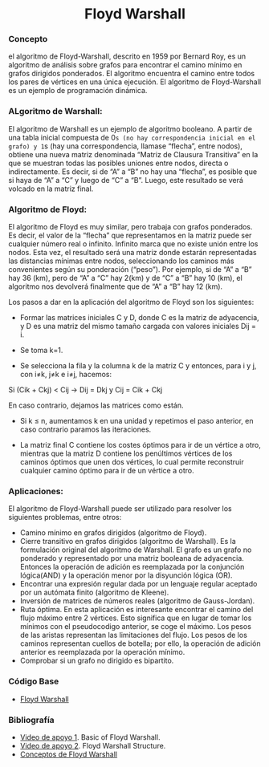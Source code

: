 <h1 align="center"> Floyd Warshall </h1>

### Concepto 

el algoritmo de Floyd-Warshall, descrito en 1959 por Bernard Roy, es un algoritmo de análisis sobre grafos para encontrar el camino mínimo en grafos dirigidos ponderados. El algoritmo encuentra el camino entre todos los pares de vértices en una única ejecución. El algoritmo de Floyd-Warshall es un ejemplo de programación dinámica.

### ALgoritmo de Warshall:
El algoritmo de Warshall es un ejemplo de algoritmo booleano. A partir de una tabla inicial compuesta de 0`s (no hay correspondencia inicial en el grafo) y 1`s (hay una correspondencia, llamase “flecha”, entre nodos), obtiene una nueva matriz denominada “Matriz de Clausura Transitiva” en la que se muestran todas las posibles uniones entre nodos, directa o indirectamente. Es decir, si de “A” a “B” no hay una “flecha”, es posible que si haya de “A” a “C” y luego de “C” a “B”. Luego, este resultado se verá volcado en la matriz final.

### Algoritmo de Floyd:
El algoritmo de Floyd es muy similar, pero trabaja con grafos ponderados. Es decir, el valor de la “flecha” que representamos en la matriz puede ser cualquier número real o infinito. Infinito marca que no existe unión entre los nodos. Esta vez, el resultado será una matriz donde estarán representadas las distancias mínimas entre nodos, seleccionando los caminos más convenientes según su ponderación (“peso”). Por ejemplo, si de “A” a “B” hay 36 (km), pero de “A” a “C” hay 2(km) y de “C” a “B” hay 10 (km), el algoritmo nos devolverá finalmente que de “A” a “B” hay 12 (km).

Los pasos a dar en la aplicación del algoritmo de Floyd son los siguientes:

* Formar las matrices iniciales C y D, donde C es la matriz de adyacencia, y D es una matriz del mismo tamaño cargada con valores iniciales Dij = i.

* Se toma k=1.

* Se selecciona la fila y la columna k de la matriz C y entonces, para i y j, con i≠k, j≠k e i≠j, hacemos:

Si (Cik + Ckj) < Cij → Dij = Dkj y Cij = Cik + Ckj

En caso contrario, dejamos las matrices como están.

* Si k ≤ n, aumentamos k en una unidad y repetimos el paso anterior, en caso contrario paramos las iteraciones.

* La matriz final C contiene los costes óptimos para ir de un vértice a otro, mientras que la matriz D contiene los penúltimos vértices de los caminos óptimos que unen dos vértices, lo cual permite reconstruir cualquier camino óptimo para ir de un vértice a otro.

### Aplicaciones:
El algoritmo de Floyd-Warshall puede ser utilizado para resolver los siguientes problemas, entre otros:

- Camino mínimo en grafos dirigidos (algoritmo de Floyd).
- Cierre transitivo en grafos dirigidos (algoritmo de Warshall). Es la formulación original del algoritmo de Warshall. El grafo es un grafo no ponderado y representado por una matriz booleana de adyacencia. Entonces la operación de adición es reemplazada por la conjunción lógica(AND) y la operación menor por la disyunción lógica (OR).
- Encontrar una expresión regular dada por un lenguaje regular aceptado por un autómata finito (algoritmo de Kleene).
- Inversión de matrices de números reales (algoritmo de Gauss-Jordan).
- Ruta óptima. En esta aplicación es interesante encontrar el camino del flujo máximo entre 2 vértices. Esto significa que en lugar de tomar los mínimos con el pseudocodigo anterior, se coge el máximo. Los pesos de las aristas representan las limitaciones del flujo. Los pesos de los caminos representan cuellos de botella; por ello, la operación de adición anterior es reemplazada por la operación mínimo.
- Comprobar si un grafo no dirigido es bipartito.

### Código Base
- [Floyd Warshall](https://github.com/PabloAcker/Algoritmica/blob/main/Algoritmos%20de%20investigaci%C3%B3n/Algoritmo%20Floyd%20Warshall/floydWarshall.cpp)

### Bibliografía
- [Video de apoyo 1](https://www.youtube.com/watch?v=h-nmexY9gtA). Basic of Floyd Warshall.
- [Video de apoyo 2](https://www.youtube.com/watch?v=YKgckdyFCL0). Floyd Warshall Structure.
- [Conceptos de Floyd Warshall]()
